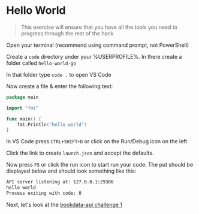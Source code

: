 # Hello World

> This exercise will ensure that you have all the tools you need to progress through the rest of the hack

Open your terminal (recommend using command prompt, not PowerShell)

Create a ```code``` directory under your %USERPROFILE%.
In there create a folder called ```hello-world-go```

In that folder type ```code .``` to open VS Code

Now create a file & enter the following text:

```go
package main

import "fmt"

func main() {
    fmt.Println("hello world")
}
```

In VS Code press ```CTRL+SHIFT+D``` or click on the Run/Debug icon on the left.

Click the link to create ```launch.json``` and accept the defaults.

Now press ```F5``` or click the run icon to start run your code.
The put should be displayed below and should look something like this:

```bash
API server listening at: 127.0.0.1:29386
hello world
Process exiting with code: 0
```

Next, let's look at the [bookdata-api challenge 1](bookdata-01.md)